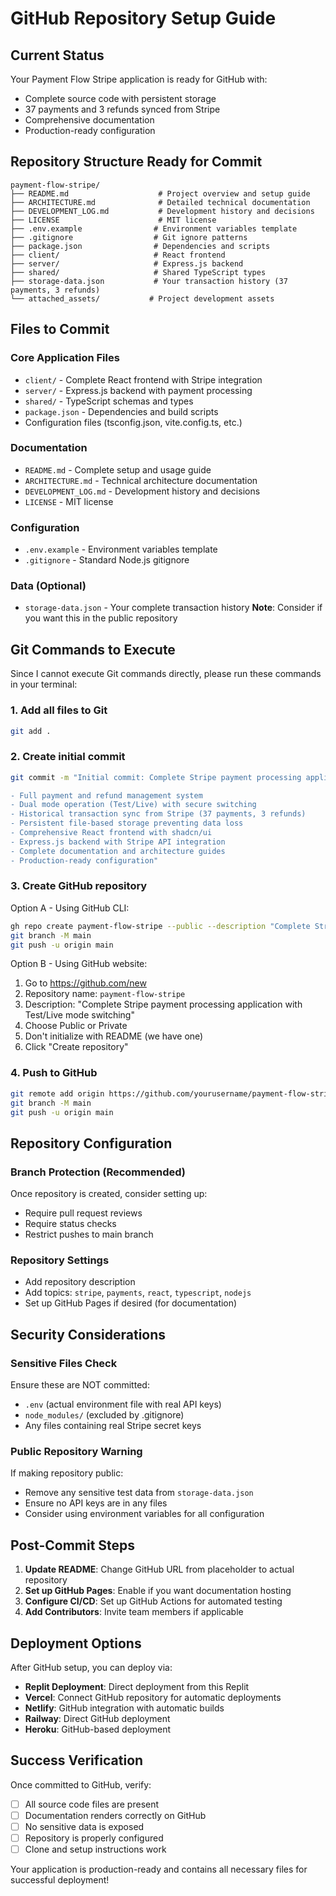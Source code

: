 # GitHub Repository Setup Guide

## Current Status
Your Payment Flow Stripe application is ready for GitHub with:
- Complete source code with persistent storage
- 37 payments and 3 refunds synced from Stripe
- Comprehensive documentation
- Production-ready configuration

## Repository Structure Ready for Commit

```
payment-flow-stripe/
├── README.md                    # Project overview and setup guide
├── ARCHITECTURE.md              # Detailed technical documentation
├── DEVELOPMENT_LOG.md           # Development history and decisions
├── LICENSE                      # MIT license
├── .env.example                # Environment variables template
├── .gitignore                  # Git ignore patterns
├── package.json                # Dependencies and scripts
├── client/                     # React frontend
├── server/                     # Express.js backend
├── shared/                     # Shared TypeScript types
├── storage-data.json           # Your transaction history (37 payments, 3 refunds)
└── attached_assets/           # Project development assets
```

## Files to Commit

### Core Application Files
- `client/` - Complete React frontend with Stripe integration
- `server/` - Express.js backend with payment processing
- `shared/` - TypeScript schemas and types
- `package.json` - Dependencies and build scripts
- Configuration files (tsconfig.json, vite.config.ts, etc.)

### Documentation
- `README.md` - Complete setup and usage guide
- `ARCHITECTURE.md` - Technical architecture documentation
- `DEVELOPMENT_LOG.md` - Development history and decisions
- `LICENSE` - MIT license

### Configuration
- `.env.example` - Environment variables template
- `.gitignore` - Standard Node.js gitignore

### Data (Optional)
- `storage-data.json` - Your complete transaction history
  **Note**: Consider if you want this in the public repository

## Git Commands to Execute

Since I cannot execute Git commands directly, please run these commands in your terminal:

### 1. Add all files to Git
```bash
git add .
```

### 2. Create initial commit
```bash
git commit -m "Initial commit: Complete Stripe payment processing application

- Full payment and refund management system
- Dual mode operation (Test/Live) with secure switching
- Historical transaction sync from Stripe (37 payments, 3 refunds)
- Persistent file-based storage preventing data loss
- Comprehensive React frontend with shadcn/ui
- Express.js backend with Stripe API integration
- Complete documentation and architecture guides
- Production-ready configuration"
```

### 3. Create GitHub repository
Option A - Using GitHub CLI:
```bash
gh repo create payment-flow-stripe --public --description "Complete Stripe payment processing application with Test/Live mode switching"
git branch -M main
git push -u origin main
```

Option B - Using GitHub website:
1. Go to https://github.com/new
2. Repository name: `payment-flow-stripe`
3. Description: "Complete Stripe payment processing application with Test/Live mode switching"
4. Choose Public or Private
5. Don't initialize with README (we have one)
6. Click "Create repository"

### 4. Push to GitHub
```bash
git remote add origin https://github.com/yourusername/payment-flow-stripe.git
git branch -M main
git push -u origin main
```

## Repository Configuration

### Branch Protection (Recommended)
Once repository is created, consider setting up:
- Require pull request reviews
- Require status checks
- Restrict pushes to main branch

### Repository Settings
- Add repository description
- Add topics: `stripe`, `payments`, `react`, `typescript`, `nodejs`
- Set up GitHub Pages if desired (for documentation)

## Security Considerations

### Sensitive Files Check
Ensure these are NOT committed:
- `.env` (actual environment file with real API keys)
- `node_modules/` (excluded by .gitignore)
- Any files containing real Stripe secret keys

### Public Repository Warning
If making repository public:
- Remove any sensitive test data from `storage-data.json`
- Ensure no API keys are in any files
- Consider using environment variables for all configuration

## Post-Commit Steps

1. **Update README**: Change GitHub URL from placeholder to actual repository
2. **Set up GitHub Pages**: Enable if you want documentation hosting
3. **Configure CI/CD**: Set up GitHub Actions for automated testing
4. **Add Contributors**: Invite team members if applicable

## Deployment Options

After GitHub setup, you can deploy via:
- **Replit Deployment**: Direct deployment from this Replit
- **Vercel**: Connect GitHub repository for automatic deployments
- **Netlify**: GitHub integration with automatic builds
- **Railway**: Direct GitHub deployment
- **Heroku**: GitHub-based deployment

## Success Verification

Once committed to GitHub, verify:
- [ ] All source code files are present
- [ ] Documentation renders correctly on GitHub
- [ ] No sensitive data is exposed
- [ ] Repository is properly configured
- [ ] Clone and setup instructions work

Your application is production-ready and contains all necessary files for successful deployment!